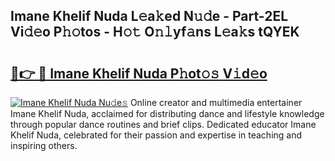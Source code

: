 ## Imane Khelif Nuda L𝚎a𝚔ed N𝚞𝚍e - Part-2EL Vi𝚍𝚎o P𝚑𝚘tos - H𝚘𝚝 O𝚗𝚕yf𝚊ns L𝚎a𝚔s tQYEK

# <h2><a href="http://kf45s2.oniu.top/?m=Imane+Khelif+Nuda">🔗👉 🔴 Imane Khelif Nuda P𝚑ot𝚘𝚜 V𝚒d𝚎o</a></h2>

[![Imane Khelif Nuda Nu𝚍e𝚜](https://i.imgur.com/0qMVB7G.gif)](http://kf45s2.oniu.top/?m=Imane+Khelif+Nuda)
Online creator and multimedia entertainer Imane Khelif Nuda, acclaimed for distributing dance and lifestyle knowledge through popular dance routines and brief clips. Dedicated educator Imane Khelif Nuda, celebrated for their passion and expertise in teaching and inspiring others.  
